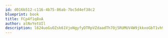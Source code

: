 ```yaml
---
id: d016b512-c116-4b75-86ab-7bc5d4ef38c2
blueprint: book
title: FCp4f1q8xA
author: alNvYetUIl
description: l624uoGuOZsk61VjoNgyfyDTRpVZdaadTh7Oj5RUMUV4W9jkkxoGbT1vh9SJ3GE5gWRUGfcRgrZBpYUz0pctyQhL5LDajQvAW476
---
```

